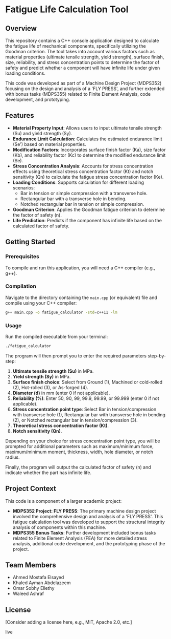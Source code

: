 # Fatigue Life Calculation Tool

## Overview

This repository contains a C++ console application designed to calculate the fatigue life of mechanical components, specifically utilizing the Goodman criterion. The tool takes into account various factors such as material properties (ultimate tensile strength, yield strength), surface finish, size, reliability, and stress concentration points to determine the factor of safety and predict whether a component will have infinite life under given loading conditions.

This code was developed as part of a Machine Design Project (MDPS352) focusing on the design and analysis of a 'FLY PRESS', and further extended with bonus tasks (MDPS355) related to Finite Element Analysis, code development, and prototyping.

## Features

- **Material Property Input**: Allows users to input ultimate tensile strength (Su) and yield strength (Sy).
- **Endurance Limit Calculation**: Calculates the estimated endurance limit (Se') based on material properties.
- **Modification Factors**: Incorporates surface finish factor (Ka), size factor (Kb), and reliability factor (Kc) to determine the modified endurance limit (Se).
- **Stress Concentration Analysis**: Accounts for stress concentration effects using theoretical stress concentration factor (Kt) and notch sensitivity (Qn) to calculate the fatigue stress concentration factor (Ke).
- **Loading Conditions**: Supports calculation for different loading scenarios:
    - Bar in tension or simple compression with a transverse hole.
    - Rectangular bar with a transverse hole in bending.
    - Notched rectangular bar in tension or simple compression.
- **Goodman Criterion**: Applies the Goodman fatigue criterion to determine the factor of safety (n).
- **Life Prediction**: Predicts if the component has infinite life based on the calculated factor of safety.

## Getting Started

### Prerequisites

To compile and run this application, you will need a C++ compiler (e.g., g++).

### Compilation

Navigate to the directory containing the `main.cpp` (or equivalent) file and compile using your C++ compiler:

```bash
g++ main.cpp -o fatigue_calculator -std=c++11 -lm
```

### Usage

Run the compiled executable from your terminal:

```bash
./fatigue_calculator
```

The program will then prompt you to enter the required parameters step-by-step:

1.  **Ultimate tensile strength (Su)** in MPa.
2.  **Yield strength (Sy)** in MPa.
3.  **Surface finish choice**: Select from Ground (1), Machined or cold-rolled (2), Hot-rolled (3), or As-forged (4).
4.  **Diameter (d)** in mm (enter 0 if not applicable).
5.  **Reliability (%)**: Enter 50, 90, 99, 99.9, 99.99, or 99.999 (enter 0 if not applicable).
6.  **Stress concentration point type**: Select Bar in tension/compression with transverse hole (1), Rectangular bar with transverse hole in bending (2), or Notched rectangular bar in tension/compression (3).
7.  **Theoretical stress concentration factor (Kt)**.
8.  **Notch sensitivity (Qn)**.

Depending on your choice for stress concentration point type, you will be prompted for additional parameters such as maximum/minimum force, maximum/minimum moment, thickness, width, hole diameter, or notch radius.

Finally, the program will output the calculated factor of safety (n) and indicate whether the part has infinite life.

## Project Context

This code is a component of a larger academic project:

-   **MDPS352 Project: FLY PRESS**: The primary machine design project involved the comprehensive design and analysis of a 'FLY PRESS'. This fatigue calculation tool was developed to support the structural integrity analysis of components within this machine.
-   **MDPS355 Bonus Tasks**: Further development included bonus tasks related to Finite Element Analysis (FEA) for more detailed stress analysis, additional code development, and the prototyping phase of the project.

## Team Members

-   Ahmed Mostafa Elsayed
-   Khaled Ayman Abdelazeem
-   Omar Sobhy Ellethy
-   Waleed Ashraf

## License

[Consider adding a license here, e.g., MIT, Apache 2.0, etc.]






live
